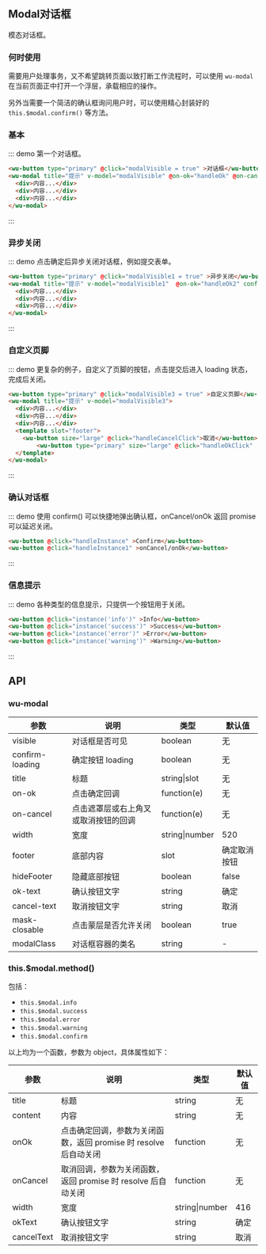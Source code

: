 <script>
  export default {
    data () {
      return {
        modalVisible: false,
        modalVisible1: false,
        modalVisible2: false,
        modalVisible3: false,
        buttonLoading: false
      }
    },
    methods: {
      handleOk () {
        this.$message('确定')
      },
      handleOk2 () {
        setTimeout(() => {
          this.modalVisible1 = false
        }, 2000)
      },
      handleCancel () {
        this.$message('取消')
      },
      handleCancelClick () {
        this.modalVisible3 = false
      },
      handleOkClick () {
        this.buttonLoading = true
        setTimeout(() => {
          this.modalVisible3 = false
          this.buttonLoading = false
        }, 2000)
      },
      handleInstance () {
        this.$modal.confirm({
          title: '提示',
          content: '功能描述'
        })
      },
      handleInstance1 () {
        this.$modal.confirm({
          title: '提示',
          content: '功能描述',
          onOk () {
            console.log('onOk')
          },
          onCancel () {
            console.log('onCancel')
          }
        })
      },
      instance (type) {
        const title = '标题'
        const content = '内容'
        switch (type) {
          case 'info':
            this.$modal.info({
              title: title,
              content: content
            })
            break
          case 'success':
            this.$modal.success({
              title: title,
              content: content
            })
            break
          case 'warning':
            this.$modal.warning({
              title: title,
              content: content
            })
            break
          case 'error':
            this.$modal.error({
              title: title,
              content: content
            })
            break
        }
      }
    }
  }
</script>

## Modal对话框

模态对话框。

### 何时使用

需要用户处理事务，又不希望跳转页面以致打断工作流程时，可以使用 `wu-modal` 在当前页面正中打开一个浮层，承载相应的操作。

另外当需要一个简洁的确认框询问用户时，可以使用精心封装好的 `this.$modal.confirm()` 等方法。


### 基本

::: demo 第一个对话框。

```html
<wu-button type="primary" @click="modalVisible = true" >对话框</wu-button>
<wu-modal title="提示" v-model="modalVisible" @on-ok="handleOk" @on-cancel="handleCancel">
  <div>内容...</div>
  <div>内容...</div>
  <div>内容...</div>
</wu-modal>
```
:::

### 异步关闭

::: demo 点击确定后异步关闭对话框，例如提交表单。

```html
<wu-button type="primary" @click="modalVisible1 = true" >异步关闭</wu-button>
<wu-modal title="提示" v-model="modalVisible1"  @on-ok="handleOk2" confirm-loading>
  <div>内容...</div>
  <div>内容...</div>
  <div>内容...</div>
</wu-modal>
```
:::

### 自定义页脚

::: demo 更复杂的例子，自定义了页脚的按钮，点击提交后进入 loading 状态，完成后关闭。

```html
<wu-button type="primary" @click="modalVisible3 = true" >自定义页脚</wu-button>
<wu-modal title="提示" v-model="modalVisible3">
  <div>内容...</div>
  <div>内容...</div>
  <div>内容...</div>
  <template slot="footer">
  	<wu-button size="large" @click="handleCancelClick">取消</wu-button>
		<wu-button type="primary" size="large" @click="handleOkClick" :loading="buttonLoading">确定</wu-button>
  </template>
</wu-modal>
```
:::


### 确认对话框

::: demo 使用 confirm() 可以快捷地弹出确认框，onCancel/onOk 返回 promise 可以延迟关闭。

```html
<wu-button @click="handleInstance" >Confirm</wu-button>
<wu-button @click="handleInstance1" >onCancel/onOk</wu-button>
```
:::

### 信息提示

::: demo 各种类型的信息提示，只提供一个按钮用于关闭。

```html
<wu-button @click="instance('info')" >Info</wu-button>
<wu-button @click="instance('success')" >Success</wu-button>
<wu-button @click="instance('error')" >Error</wu-button>
<wu-button @click="instance('warning')" >Warning</wu-button>
```
:::


## API

### wu-modal

| 参数       | 说明           | 类型             | 默认值       |
|------------|----------------|------------------|--------------|
| visible    | 对话框是否可见 | boolean          | 无           |
| confirm-loading | 确定按钮 loading | boolean    | 无           |
| title      | 标题           | string\|slot | 无           |
| on-ok       | 点击确定回调       | function(e)     | 无           |
| on-cancel   | 点击遮罩层或右上角叉或取消按钮的回调  | function(e)  | 无         |
| width      | 宽度           | string\|number | 520           |
| footer     | 底部内容        | slot | 确定取消按钮 |
| hideFooter | 隐藏底部按钮 | boolean   | false       |
| ok-text     | 确认按钮文字    | string           | 确定       |
| cancel-text | 取消按钮文字    | string           | 取消       |
| mask-closable | 点击蒙层是否允许关闭 | boolean   | true       |
| modalClass | 对话框容器的类名 | string   | - |

### this.$modal.method()

包括：

- `this.$modal.info`
- `this.$modal.success`
- `this.$modal.error`
- `this.$modal.warning`
- `this.$modal.confirm`

以上均为一个函数，参数为 object，具体属性如下：

| 参数       | 说明           | 类型             | 默认值       |
|------------|----------------|------------------|--------------|
| title      | 标题           | string | 无           |
| content    | 内容           | string | 无           |
| onOk       | 点击确定回调，参数为关闭函数，返回 promise 时 resolve 后自动关闭      | function         | 无           |
| onCancel   | 取消回调，参数为关闭函数，返回 promise 时 resolve 后自动关闭       | function         | 无           |
| width      | 宽度           | string\|number | 416           |
| okText     | 确认按钮文字    | string           | 确定       |
| cancelText | 取消按钮文字    | string           | 取消       |